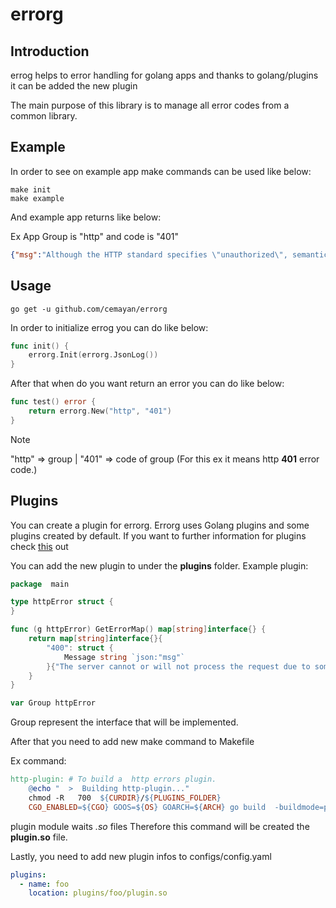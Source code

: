 # errorg

## Introduction

errog helps to error handling for golang apps and  thanks to golang/plugins it can be added the new plugin

The main purpose of this library is to manage all error codes from a common library.


## Example

In order to see on example app make commands can be used like below:

```shell
make init
make example
```

And example app returns like below:

Ex App Group is  "http" and  code is "401" 

```json
{"msg":"Although the HTTP standard specifies \"unauthorized\", semantically this response means \"unauthenticated\". That is, the client must authenticate itself to get the requested response."}
```



## Usage

```shell
go get -u github.com/cemayan/errorg
```

In order to initialize errog you can do like below:

```go
func init() {
	errorg.Init(errorg.JsonLog())
}
```

After that when do you want return an error you can do like below:


```go
func test() error {
	return errorg.New("http", "401")
}
```


> [!NOTE]  
> "http" => group | "401"  => code of group (For this ex it means http **401** error code.)


## Plugins
You can create a plugin for errorg. Errorg uses Golang plugins and some plugins created by default. If you want to further information for plugins check [this](https://pkg.go.dev/plugin) out

You can add the new plugin to under the **plugins** folder.
Example plugin:

```go
package  main   

type httpError struct {
}

func (g httpError) GetErrorMap() map[string]interface{} {
	return map[string]interface{}{
		"400": struct {
			Message string `json:"msg"`
		}{"The server cannot or will not process the request due to something that is perceived to be a client error (e.g., malformed request syntax, invalid request message framing, or deceptive request routing)."},
	}
}

var Group httpError
```

Group represent the interface that will be implemented.

After that you need to add new make command to Makefile

Ex command:

```makefile
http-plugin: # To build a  http errors plugin.
	@echo "  >  Building http-plugin..."
	chmod -R   700  ${CURDIR}/${PLUGINS_FOLDER}
	CGO_ENABLED=${CGO} GOOS=${OS} GOARCH=${ARCH} go build  -buildmode=plugin   -o  ${CURDIR}/${PLUGINS_FOLDER}/http/${PLUGIN_NAME} ${PLUGINS_FOLDER}/http/${PLUGIN_GO_FILE}
```

plugin module waits *.so* files Therefore this command will be created the **plugin.so** file. 

Lastly, you need to add new plugin infos to configs/config.yaml 

```yaml 
plugins:
  - name: foo
    location: plugins/foo/plugin.so
```